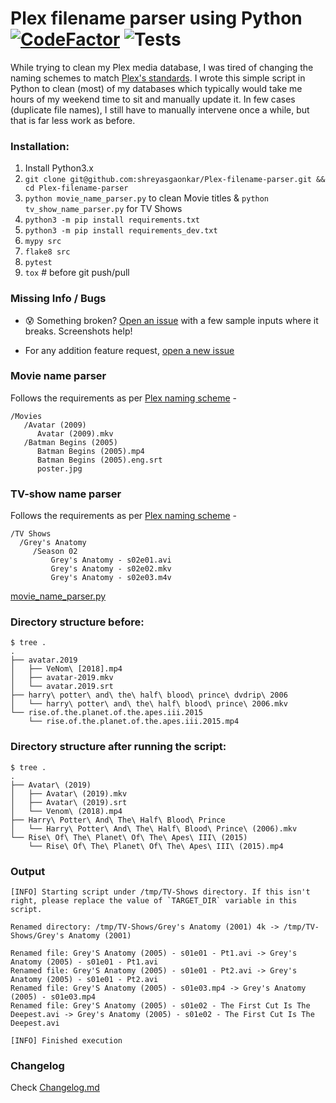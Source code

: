 # Plex filename parser using Python [![CodeFactor](https://www.codefactor.io/repository/github/shreyasgaonkar/plex-filename-parser/badge)](https://www.codefactor.io/repository/github/shreyasgaonkar/plex-filename-parser) ![Tests](https://github.com/shreyasgaonkar/Plex-filename-parser/actions/workflows/tests.yml/badge.svg)

While trying to clean my Plex media database, I was tired of changing the naming schemes to match [Plex's standards](https://support.plex.tv/articles/naming-and-organizing-your-tv-show-files/). I wrote this simple script in Python to clean (most) of my databases which typically would take me hours of my weekend time to sit and manually update it. In few cases (duplicate file names), I still have to manually intervene once a while, but that is far less work as before.

### Installation:

1. Install Python3.x
1. `git clone git@github.com:shreyasgaonkar/Plex-filename-parser.git && cd Plex-filename-parser`
1. `python movie_name_parser.py` to clean Movie titles & `python tv_show_name_parser.py` for TV Shows
1. `python3 -m pip install requirements.txt`
1. `python3 -m pip install requirements_dev.txt`
1. `mypy src`
1. `flake8 src`
1. `pytest`
1. `tox` # before git push/pull


### Missing Info / Bugs

- :cold_sweat: Something broken? [Open an issue](https://github.com/shreyasgaonkar/Plex-filename-parser/issues) with a few sample inputs where it breaks. Screenshots help!

- For any addition feature request, [open a new issue](https://github.com/shreyasgaonkar/Plex-filename-parser/issues)

### Movie name parser

Follows the requirements as per [Plex naming scheme](https://support.plex.tv/articles/200381023-naming-movie-files/) -

```
/Movies
   /Avatar (2009)
      Avatar (2009).mkv
   /Batman Begins (2005)
      Batman Begins (2005).mp4
      Batman Begins (2005).eng.srt
      poster.jpg
```

### TV-show name parser

Follows the requirements as per [Plex naming scheme](https://support.plex.tv/articles/200220687-naming-series-season-based-tv-shows/) -

```
/TV Shows
  /Grey's Anatomy
     /Season 02
         Grey's Anatomy - s02e01.avi
         Grey's Anatomy - s02e02.mkv
         Grey's Anatomy - s02e03.m4v
```

[movie_name_parser.py](movie_name_parser.py)

### Directory structure before:
```
$ tree .
.
├── avatar.2019
│   ├── VeNom\ [2018].mp4
│   ├── avatar-2019.mkv
│   └── avatar.2019.srt
├── harry\ potter\ and\ the\ half\ blood\ prince\ dvdrip\ 2006
│   └── harry\ potter\ and\ the\ half\ blood\ prince\ 2006.mkv
└── rise.of.the.planet.of.the.apes.iii.2015
    └── rise.of.the.planet.of.the.apes.iii.2015.mp4
```
### Directory structure after running the script:
```
$ tree .
.
├── Avatar\ (2019)
│   ├── Avatar\ (2019).mkv
│   ├── Avatar\ (2019).srt
│   └── Venom\ (2018).mp4
├── Harry\ Potter\ And\ The\ Half\ Blood\ Prince
│   └── Harry\ Potter\ And\ The\ Half\ Blood\ Prince\ (2006).mkv
└── Rise\ Of\ The\ Planet\ Of\ The\ Apes\ III\ (2015)
    └── Rise\ Of\ The\ Planet\ Of\ The\ Apes\ III\ (2015).mp4
```


### Output

```shell
[INFO] Starting script under /tmp/TV-Shows directory. If this isn't right, please replace the value of `TARGET_DIR` variable in this script.

Renamed directory: /tmp/TV-Shows/Grey's Anatomy (2001) 4k -> /tmp/TV-Shows/Grey's Anatomy (2001)

Renamed file: Grey'S Anatomy (2005) - s01e01 - Pt1.avi -> Grey's Anatomy (2005) - s01e01 - Pt1.avi
Renamed file: Grey'S Anatomy (2005) - s01e01 - Pt2.avi -> Grey's Anatomy (2005) - s01e01 - Pt2.avi
Renamed file: Grey'S Anatomy (2005) - s01e03.mp4 -> Grey's Anatomy (2005) - s01e03.mp4
Renamed file: Grey'S Anatomy (2005) - s01e02 - The First Cut Is The Deepest.avi -> Grey's Anatomy (2005) - s01e02 - The First Cut Is The Deepest.avi

[INFO] Finished execution
```

### Changelog

Check [Changelog.md](https://github.com/shreyasgaonkar/Plex-filename-parser/blob/master/CHANGELOG.md)
